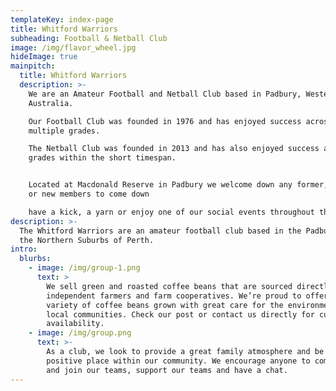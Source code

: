 ```yaml
---
templateKey: index-page
title: Whitford Warriors
subheading: Football & Netball Club
image: /img/flavor_wheel.jpg
hideImage: true
mainpitch:
  title: Whitford Warriors
  description: >-
    We are an Amateur Football and Netball Club based in Padbury, Western
    Australia.

    Our Football Club was founded in 1976 and has enjoyed success across
    multiple grades.

    The Netball Club was founded in 2013 and has also enjoyed success across the
    grades within the short timespan.


    Located at Macdonald Reserve in Padbury we welcome down any former, current
    or new members to come down

    have a kick, a yarn or enjoy one of our social events throughout the year.
description: >-
  The Whitford Warriors are an amateur football club based in the Padbury, in
  the Northern Suburbs of Perth. 
intro:
  blurbs:
    - image: /img/group-1.png
      text: >
        We sell green and roasted coffee beans that are sourced directly from
        independent farmers and farm cooperatives. We’re proud to offer a
        variety of coffee beans grown with great care for the environment and
        local communities. Check our post or contact us directly for current
        availability.
    - image: /img/group.png
      text: >-
        As a club, we look to provide a great family atmosphere and be a
        positive place within our community. We encourage anyone to come down
        and join our teams, support our teams and have a chat.
---
```


